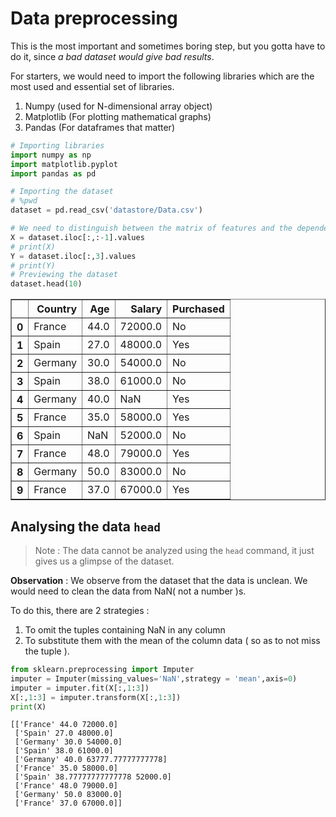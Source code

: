 
# Data preprocessing

This is the most important and sometimes boring step, but you gotta have to do it, since *a bad dataset would give bad results*. 

For starters, we would need to import the following libraries which are the most used and essential set of libraries. 

1. Numpy (used for N-dimensional array object)
2. Matplotlib (For plotting mathematical graphs)
3. Pandas (For dataframes that matter)


```python
# Importing libraries
import numpy as np
import matplotlib.pyplot
import pandas as pd

# Importing the dataset
# %pwd
dataset = pd.read_csv('datastore/Data.csv')

# We need to distinguish between the matrix of features and the dependent variable vector
X = dataset.iloc[:,:-1].values
# print(X)
Y = dataset.iloc[:,3].values
# print(Y)
# Previewing the dataset
dataset.head(10)
```




<div>
<!-- <style scoped>
    .dataframe tbody tr th:only-of-type {
        vertical-align: middle;
    }
    .dataframe tbody tr th {
        vertical-align: top;
    }
    .dataframe thead th {
        text-align: right;
    }
</style> -->
<table border="1" class="dataframe">
  <thead>
    <tr style="text-align: right;">
      <th></th>
      <th>Country</th>
      <th>Age</th>
      <th>Salary</th>
      <th>Purchased</th>
    </tr>
  </thead>
  <tbody>
    <tr>
      <th>0</th>
      <td>France</td>
      <td>44.0</td>
      <td>72000.0</td>
      <td>No</td>
    </tr>
    <tr>
      <th>1</th>
      <td>Spain</td>
      <td>27.0</td>
      <td>48000.0</td>
      <td>Yes</td>
    </tr>
    <tr>
      <th>2</th>
      <td>Germany</td>
      <td>30.0</td>
      <td>54000.0</td>
      <td>No</td>
    </tr>
    <tr>
      <th>3</th>
      <td>Spain</td>
      <td>38.0</td>
      <td>61000.0</td>
      <td>No</td>
    </tr>
    <tr>
      <th>4</th>
      <td>Germany</td>
      <td>40.0</td>
      <td>NaN</td>
      <td>Yes</td>
    </tr>
    <tr>
      <th>5</th>
      <td>France</td>
      <td>35.0</td>
      <td>58000.0</td>
      <td>Yes</td>
    </tr>
    <tr>
      <th>6</th>
      <td>Spain</td>
      <td>NaN</td>
      <td>52000.0</td>
      <td>No</td>
    </tr>
    <tr>
      <th>7</th>
      <td>France</td>
      <td>48.0</td>
      <td>79000.0</td>
      <td>Yes</td>
    </tr>
    <tr>
      <th>8</th>
      <td>Germany</td>
      <td>50.0</td>
      <td>83000.0</td>
      <td>No</td>
    </tr>
    <tr>
      <th>9</th>
      <td>France</td>
      <td>37.0</td>
      <td>67000.0</td>
      <td>Yes</td>
    </tr>
  </tbody>
</table>
</div>



## Analysing the data `head`

> Note : The data cannot be analyzed using the `head` command, it just gives us a glimpse of the dataset.

**Observation** : We observe from the dataset that the data is unclean. We would need to clean the data from NaN( not a number )s.

To do this, there are 2 strategies :
1. To omit the tuples containing NaN in any column
2. To substitute them with the mean of the column data ( so as to not miss the tuple ).


```python
from sklearn.preprocessing import Imputer
imputer = Imputer(missing_values='NaN',strategy = 'mean',axis=0)
imputer = imputer.fit(X[:,1:3])
X[:,1:3] = imputer.transform(X[:,1:3])
print(X)
```

    [['France' 44.0 72000.0]
     ['Spain' 27.0 48000.0]
     ['Germany' 30.0 54000.0]
     ['Spain' 38.0 61000.0]
     ['Germany' 40.0 63777.77777777778]
     ['France' 35.0 58000.0]
     ['Spain' 38.77777777777778 52000.0]
     ['France' 48.0 79000.0]
     ['Germany' 50.0 83000.0]
     ['France' 37.0 67000.0]]
    
